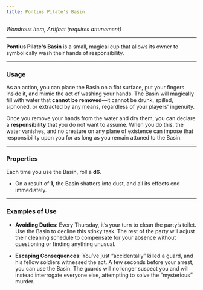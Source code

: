 ```yaml
---
title: Pontius Pilate's Basin
---
```


*Wondrous Item, Artifact (requires attunement)*

---

**Pontius Pilate's Basin** is a small, magical cup that allows its owner to symbolically wash their hands of responsibility.

---

### Usage

As an action, you can place the Basin on a flat surface, put your fingers inside it, and mimic the act of washing your hands. The Basin will magically fill with water that **cannot be removed**—it cannot be drunk, spilled, siphoned, or extracted by any means, regardless of your players' ingenuity.

Once you remove your hands from the water and dry them, you can declare a **responsibility** that you do not want to assume. When you do this, the water vanishes, and no creature on any plane of existence can impose that responsibility upon you for as long as you remain attuned to the Basin.

---

### Properties

Each time you use the Basin, roll a **d6**.  
- On a result of **1**, the Basin shatters into dust, and all its effects end immediately.  

---

### Examples of Use

- **Avoiding Duties**: Every Thursday, it’s your turn to clean the party’s toilet. Use the Basin to decline this stinky task. The rest of the party will adjust their cleaning schedule to compensate for your absence without questioning or finding anything unusual.  

- **Escaping Consequences**: You’ve just “accidentally” killed a guard, and his fellow soldiers witnessed the act. A few seconds before your arrest, you can use the Basin. The guards will no longer suspect you and will instead interrogate everyone else, attempting to solve the “mysterious” murder.  
